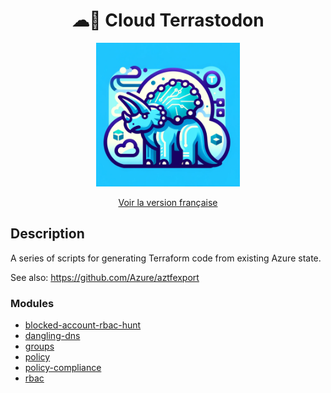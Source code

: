 <div align="center">
    <h1>☁🐘 Cloud Terrastodon</h1>
    <img src="logo.png" width="230">
    <br/>

[Voir la version française](./README.fr_ca.md)


</div>


## Description

A series of scripts for generating Terraform code from existing Azure state.

See also: https://github.com/Azure/aztfexport

### Modules

- [blocked-account-rbac-hunt](./blocked-account-rbac-hunt/)
- [dangling-dns](./dangling-dns/)
- [groups](./groups/)
- [policy](./policy/)
- [policy-compliance](./policy-compliance/)
- [rbac](./rbac/)

